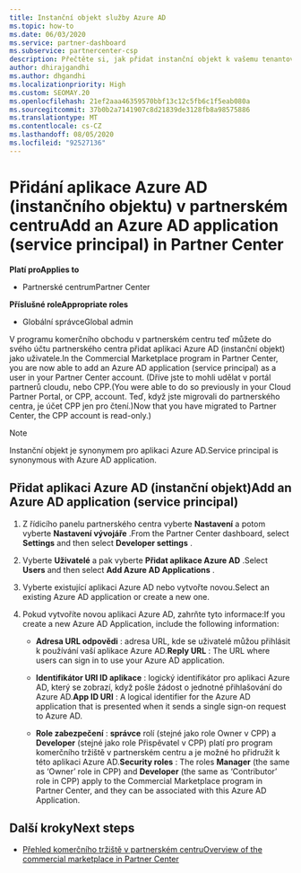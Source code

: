 ```yaml
---
title: Instanční objekt služby Azure AD
ms.topic: how-to
ms.date: 06/03/2020
ms.service: partner-dashboard
ms.subservice: partnercenter-csp
description: Přečtěte si, jak přidat instanční objekt k vašemu tenantovi služby Azure AD. To znamená, že přidání aplikace Azure AD (instančního objektu) v partnerském centru.
author: dhirajgandhi
ms.author: dhgandhi
ms.localizationpriority: High
ms.custom: SEOMAY.20
ms.openlocfilehash: 21ef2aaa46359570bbf13c12c5fb6c1f5eab080a
ms.sourcegitcommit: 37b0b2a7141907c8d21839de3128fb8a98575886
ms.translationtype: MT
ms.contentlocale: cs-CZ
ms.lasthandoff: 08/05/2020
ms.locfileid: "92527136"
---
```

# <a name="add-an-azure-ad-application-service-principal-in-partner-center"></a><span data-ttu-id="39e29-104">Přidání aplikace Azure AD (instančního objektu) v partnerském centru</span><span class="sxs-lookup"><span data-stu-id="39e29-104">Add an Azure AD application (service principal) in Partner Center</span></span>

<span data-ttu-id="39e29-105">**Platí pro**</span><span class="sxs-lookup"><span data-stu-id="39e29-105">**Applies to**</span></span>

- <span data-ttu-id="39e29-106">Partnerské centrum</span><span class="sxs-lookup"><span data-stu-id="39e29-106">Partner Center</span></span>

<span data-ttu-id="39e29-107">**Příslušné role**</span><span class="sxs-lookup"><span data-stu-id="39e29-107">**Appropriate roles**</span></span>

- <span data-ttu-id="39e29-108">Globální správce</span><span class="sxs-lookup"><span data-stu-id="39e29-108">Global admin</span></span>

<span data-ttu-id="39e29-109">V programu komerčního obchodu v partnerském centru teď můžete do svého účtu partnerského centra přidat aplikaci Azure AD (instanční objekt) jako uživatele.</span><span class="sxs-lookup"><span data-stu-id="39e29-109">In the Commercial Marketplace program in Partner Center, you are now able to add an Azure AD application (service principal) as a user in your Partner Center account.</span></span> <span data-ttu-id="39e29-110">(Dříve jste to mohli udělat v portál partnerů cloudu, nebo CPP.</span><span class="sxs-lookup"><span data-stu-id="39e29-110">(You were able to do so previously in your Cloud Partner Portal, or CPP, account.</span></span> <span data-ttu-id="39e29-111">Teď, když jste migrovali do partnerského centra, je účet CPP jen pro čtení.)</span><span class="sxs-lookup"><span data-stu-id="39e29-111">Now that you have migrated to Partner Center, the CPP account is read-only.)</span></span>
 
>[!Note] 
><span data-ttu-id="39e29-112">Instanční objekt je synonymem pro aplikaci Azure AD.</span><span class="sxs-lookup"><span data-stu-id="39e29-112">Service principal is synonymous with Azure AD application.</span></span>

## <a name="add-an-azure-ad-application-service-principal"></a><span data-ttu-id="39e29-113">Přidat aplikaci Azure AD (instanční objekt)</span><span class="sxs-lookup"><span data-stu-id="39e29-113">Add an Azure AD application (service principal)</span></span>

1. <span data-ttu-id="39e29-114">Z řídicího panelu partnerského centra vyberte **Nastavení** a potom vyberte **Nastavení vývojáře** .</span><span class="sxs-lookup"><span data-stu-id="39e29-114">From the Partner Center dashboard, select **Settings** and then select **Developer settings** .</span></span>

2. <span data-ttu-id="39e29-115">Vyberte **Uživatelé** a pak vyberte **Přidat aplikace Azure AD** .</span><span class="sxs-lookup"><span data-stu-id="39e29-115">Select **Users** and then select **Add Azure AD Applications** .</span></span>

3. <span data-ttu-id="39e29-116">Vyberte existující aplikaci Azure AD nebo vytvořte novou.</span><span class="sxs-lookup"><span data-stu-id="39e29-116">Select an existing Azure AD application or create a new one.</span></span>

4. <span data-ttu-id="39e29-117">Pokud vytvoříte novou aplikaci Azure AD, zahrňte tyto informace:</span><span class="sxs-lookup"><span data-stu-id="39e29-117">If you create a new Azure AD Application, include the following information:</span></span>  

   - <span data-ttu-id="39e29-118">**Adresa URL odpovědi** : adresa URL, kde se uživatelé můžou přihlásit k používání vaší aplikace Azure AD.</span><span class="sxs-lookup"><span data-stu-id="39e29-118">**Reply URL** : The URL where users can sign in to use your Azure AD application.</span></span>

   - <span data-ttu-id="39e29-119">**Identifikátor URI ID aplikace** : logický identifikátor pro aplikaci Azure AD, který se zobrazí, když pošle žádost o jednotné přihlašování do Azure AD.</span><span class="sxs-lookup"><span data-stu-id="39e29-119">**App ID URI** : A logical identifier for the Azure AD application that is presented when it sends a single sign-on request to Azure AD.</span></span>

   - <span data-ttu-id="39e29-120">**Role zabezpečení** : **správce** rolí (stejné jako role Owner v CPP) a **Developer** (stejné jako role Přispěvatel v CPP) platí pro program komerčního tržiště v partnerském centru a je možné ho přidružit k této aplikaci Azure AD.</span><span class="sxs-lookup"><span data-stu-id="39e29-120">**Security roles** : The roles **Manager** (the same as  ‘Owner’ role in CPP) and **Developer** (the same as ‘Contributor’ role in CPP) apply to the Commercial Marketplace program in Partner Center, and they can be associated with this Azure AD Application.</span></span>  

## <a name="next-steps"></a><span data-ttu-id="39e29-121">Další kroky</span><span class="sxs-lookup"><span data-stu-id="39e29-121">Next steps</span></span>

- [<span data-ttu-id="39e29-122">Přehled komerčního tržiště v partnerském centru</span><span class="sxs-lookup"><span data-stu-id="39e29-122">Overview of the commercial marketplace in Partner Center</span></span>](csp-commercial-marketplace-overview.md)